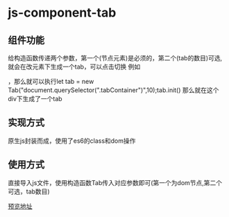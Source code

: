 # js-component-tab

## 组件功能
   给构造函数传递两个参数，第一个(节点元素)是必须的，第二个(tab的数目)可选,就会在改元素下生成一个tab，可以点击切换
   例如<div class="tabContainer"></div>，那么就可以执行let tab = new Tab("document.querySelector(".tabContainer")",10);tab.init()
   那么就在这个div下生成了一个tab

## 实现方式
   原生js封装而成，使用了es6的class和dom操作

## 使用方式
   直接导入js文件，使用构造函数Tab传入对应参数即可(第一个为dom节点,第二个可选，tab数目)

   [预览地址](https://mamba-working.github.io/js-component-tab/sample.html)